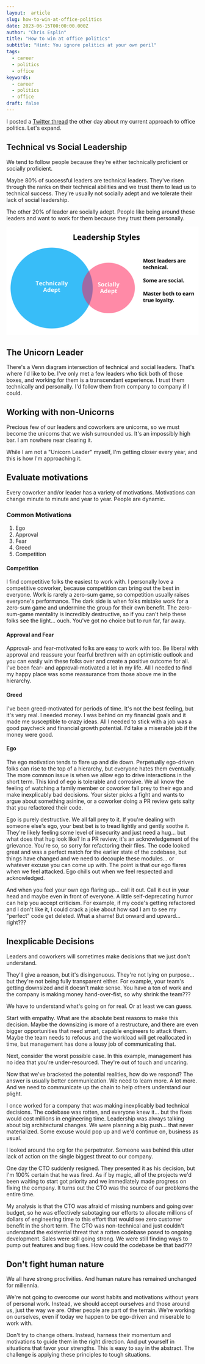 ```yaml
---
layout:  article
slug: how-to-win-at-office-politics
date: 2023-06-15T00:00:00.000Z
author: "Chris Esplin"
title: "How to win at office politics"
subtitle: "Hint: You ignore politics at your own peril"
tags:
  - career
  - politics
  - office
keywords:
  - career
  - politics
  - office
draft: false
---
```


I posted a [Twitter thread](https://twitter.com/ChrisEsplin/status/1666899559740751873?s=20) the other day about my current approach to office politics. Let's expand.

## Technical vs Social Leadership

We tend to follow people because they're either technically proficient or socially proficient.

Maybe 80% of successful leaders are technical leaders. They've risen through the ranks on their technical abilities and we trust them to lead us to technical success. They're usually not socially adept and we tolerate their lack of social leadership.

The other 20% of leader are socially adept. People like being around these leaders and want to work for them because they trust them personally.

![Unicorn Leader](./images/leadership-styles.png)

## The Unicorn Leader

There's a Venn diagram intersection of technical and social leaders. That's where I'd like to be. I've only met a few leaders who tick both of those boxes, and working for them is a transcendant experience. I trust them technically and personally. I'd follow them from company to company if I could.

## Working with non-Unicorns

Precious few of our leaders and coworkers are unicorns, so we must become the unicorns that we wish surrounded us. It's an impossibly high bar. I am nowhere near clearing it. 

While I am not a "Unicorn Leader" myself, I'm getting closer every year, and this is how I'm approaching it.

## Evaluate motivations

Every coworker and/or leader has a variety of motivations. Motivations can change minute to minute and year to year. People are dynamic.

### Common Motivations

1. Ego
1. Approval
1. Fear
1. Greed
1. Competition

#### Competition

I find competitive folks the easiest to work with. I personally love a competitive coworker, because competition can bring out the best in everyone. Work is rarely a zero-sum game, so competition usually raises everyone's performance. The dark side is when folks mistake work for a zero-sum game and undermine the group for their own benefit. The zero-sum-game mentality is incredibly destructive, so if you can't help these folks see the light... ouch. You've got no choice but to run far, far away.

#### Approval and Fear

Approval- and fear-motivated folks are easy to work with too. Be liberal with approval and reassure your fearful brethren with an optimistic outlook and you can easily win these folks over and create a positive outcome for all. I've been fear- and approval-motivated a lot in my life. All I needed to find my happy place was some reassurance from those above me in the hierarchy.

#### Greed

I've been greed-motivated for periods of time. It's not the best feeling, but it's very real. I needed money. I was behind on my financial goals and it made me susceptible to crazy ideas. All I needed to stick with a job was a good paycheck and financial growth potential. I'd take a miserable job if the money were good. 

#### Ego

The ego motivation tends to flare up and die down. Perpetually ego-driven folks can rise to the top of a hierarchy, but everyone hates them eventually. The more common issue is when we allow ego to drive interactions in the short term. This kind of ego is tolerable and corrosive. We all know the feeling of watching a family member or coworker fall prey to their ego and make inexplicably bad decisions. Your sister picks a fight and wants to argue about something asinine, or a coworker doing a PR review gets salty that you refactored their code.

Ego is purely destructive. We all fall prey to it. If you're dealing with someone else's ego, your best bet is to tread lightly and gently soothe it. They're likely feeling some level of insecurity and just need a hug... but what does that hug look like? In a PR review, it's an acknowledgement of the grievance. You're so, so sorry for refactoring their files. The code looked great and was a perfect match for the earlier state of the codebase, but things have changed and we need to decouple these modules... or whatever excuse you can come up with. The point is that our ego flares when we feel attacked. Ego chills out when we feel respected and acknowledged.

And when you feel your own ego flaring up... call it out. Call it out in your head and maybe even in front of everyone. A little self-deprecating humor can help you accept criticism. For example, if my code's getting refactored and I don't like it, I could crack a joke about how sad I am to see my "perfect" code get deleted. What a shame! But onward and upward... right???

## Inexplicable Decisions

Leaders and coworkers will sometimes make decisions that we just don't understand.

They'll give a reason, but it's disingenuous. They're not lying on purpose... but they're not being fully transparent either. For example, your team's getting downsized and it doesn't make sense. You have a ton of work and the company is making money hand-over-fist, so why shrink the team???

We have to understand what's going on for real. Or at least we can guess.

Start with empathy. What are the absolute best reasons to make this decision. Maybe the downsizing is more of a restructure, and there are even bigger opportunities that need smart, capable engineers to attack them. Maybe the team needs to refocus and the workload will get reallocated in time, but management has done a lousy job of communicating that.

Next, consider the worst possible case. In this example, management has no idea that you're under-resourced. They're out of touch and uncaring.

Now that we've bracketed the potential realities, how do we respond? The answer is usually better communication. We need to learn more. A lot more. And we need to communicate up the chain to help others understand our plight.

I once worked for a company that was making inexplicably bad technical decisions. The codebase was rotten, and everyone knew it... but the fixes would cost millions in engineering time. Leadership was always talking about big architectural changes. We were planning a big push... that never materialized. Some excuse would pop up and we'd continue on, business as usual.

I looked around the org for the perpetrator. Someone was behind this utter lack of action on the single biggest threat to our company.

One day the CTO suddenly resigned. They presented it as his decision, but I'm 100% certain that he was fired. As if by magic, all of the projects we'd been waiting to start got priority and we immediately made progress on fixing the company. It turns out the CTO was the source of our problems the entire time. 

My analysis is that the CTO was afraid of missing numbers and going over budget, so he was effectively sabotaging our efforts to allocate millions of dollars of engineering time to this effort that would see zero customer benefit in the short term. The CTO was non-technical and just couldn't understand the existential threat that a rotten codebase posed to ongoing development. Sales were still going strong. We were still finding ways to pump out features and bug fixes. How could the codebase be that bad???

## Don't fight human nature

We all have strong proclivities. And human nature has remained unchanged for millennia.

We're not going to overcome our worst habits and motivations without years of personal work. Instead, we should accept ourselves and those around us, just the way we are. Other people are part of the terrain. We're working on ourselves, even if today we happen to be ego-driven and miserable to work with.

Don't try to change others. Instead, harness their momentum and motivations to guide them in the right direction. And put yourself in situations that favor your strengths. This is easy to say in the abstract. The challenge is applying these principles to tough situations.
